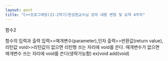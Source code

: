 ```yaml
---
layout: post
title: "C++프로그래밍(21-2학기)한성현교수님 강의 내용 변형 및 요약 4주차"
---
```


함수2

함수의 입력과 출력
입력>>매개변수(parameter),인자
출력>>반환값(return value),리턴값
void>>리턴값이 없으면 리턴형 쓰는 자리에 void를 쓴다.
매개변수가 없으면 매개변수 쓰는 자리에 void를 쓴다(생략가능함)
ex)void add(void)
